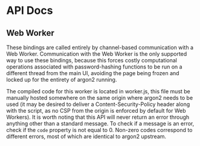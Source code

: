 # API Docs

## Web Worker
These bindings are called entirely by channel-based communication with a Web Worker. Communication with the Web Worker is the only supported way to use these bindings, because this forces costly computational operations associated with password-hashing functions to be run on a different thread from the main UI, avoiding the page being frozen and locked up for the entirety of argon2 running.

The compiled code for this worker is located in worker.js, this file must be manually hosted somewhere on the same origin where argon2 needs to be used (it may be desired to deliver a Content-Security-Policy header along with the script, as no CSP from the origin is enforced by default for Web Workers). It is worth noting that this API will never return an error through anything other than a standard message. To check if a message is an error, check if the `code` property is not equal to 0. Non-zero codes correspond to different errors, most of which are identical to argon2 upstream.